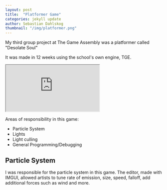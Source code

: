 ```yaml
---
layout: post
title:  "Platformer Game"
categories: jekyll update
author: Sebastian Dahlskog
thumbnail: "/img/platformer.png"
---
```


My third group project at The Game Assembly was a platformer called "Desolate Soul"

It was made in 12 weeks using the school's own engine, TGE.

<iframe src="https://www.youtube.com/embed/tAvcn48JpxI"></iframe>

Areas of responsibility in this game: 
* Particle System
* Lights
* Light culling
* General Programming/Debugging

##  Particle System
I was responsible for the particle system in this game. The editor, made with IMGUI, allowed artists to tune rate of emission, size, speed, falloff, add additional forces such as wind and more.